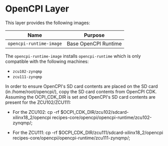 # OpenCPI Layer

This layer provides the following images:

| Name | Purpose |
| ------ | ------ |
| `opencpi-runtime-image` | Base OpenCPI Runtime |

The `opencpi-runtime-image` installs `opencpi-runtime` which is only compatible with the following machines:

 * `zcu102-zynqmp`
 * `zcu111-zynqmp`

In order to ensure OpenCPI's SD card contents are placed on the SD card (in /home/root/opencpi/), copy the
SD card contents from OpenCPI CDK. Assuming the OCPI_CDK_DIR is set and OpenCPI's SD card contents are present for the ZCU102/ZCU111:

* For the ZCU102:
  cp -rf $OCPI_CDK_DIR/zcu102/sdcard-xilinx18_2/opencpi recipes-core/opencpi/opencpi-runtime/zcu102-zynqmp/;

* For the ZCU111:
  cp -rf $OCPI_CDK_DIR/zcu111/sdcard-xilinx18_2/opencpi recipes-core/opencpi/opencpi-runtime/zcu111-zynqmp/;
